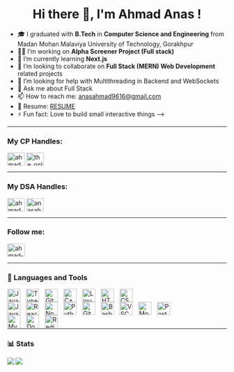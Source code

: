  <h1 align="center"> Hi there 👋, I'm Ahmad Anas ! </h1>

- 🎓 I graduated with <b>B.Tech</b>  in <b>Computer Science and Engineering</b> from Madan Mohan Malaviya University of Technology, Gorakhpur
- 🧑‍💻 I’m working on <b>Alpha Screener Project (Full stack)</b>
- 🌱 I’m currently learning <b>Next.js</b>
- 👯 I’m looking to collaborate on <b>Full Stack (MERN) Web Development</b> related projects
- 🤔 I’m looking for help with Multithreading in Backend and WebSockets
- 💬 Ask me about Full Stack  
- 📫 How to reach me: anasahmad9616@gmail.com
- 📔 Resume: <a href="https://drive.google.com/file/d/1LJcvllKram-8f6t5Ko-JJ6RjtuOFozVT/view?usp=drive_link">RESUME</a>
- ⚡ Fun fact: Love to build small interactive things
-->

<hr>
<h3 align="left">My CP Handles:</h3>
<p align="left">
<a href="https://www.codechef.com/users/ahmad_anas" target="blank"><img align="center" src="https://cdn.jsdelivr.net/npm/simple-icons@3.1.0/icons/codechef.svg" alt="ahmad_anas" height="30" width="40" /></a>
<a href="https://codeforces.com/profile/the_onlyCracker" target="blank"><img align="center" src="https://raw.githubusercontent.com/rahuldkjain/github-profile-readme-generator/master/src/images/icons/Social/codeforces.svg" alt="the_onlyCracker" height="30" width="40" /></a>
</p>
<hr>
<h3 align="left">My DSA Handles:</h3>
<p align="left">
<a href="https://leetcode.com/ahmadanas1900/" target="blank"><img align="center" src="https://raw.githubusercontent.com/rahuldkjain/github-profile-readme-generator/master/src/images/icons/Social/leet-code.svg" alt="ahmadanas1900" height="30" width="40" /></a>
<a href="https://auth.geeksforgeeks.org/user/anasahmad9616" target="blank"><img align="center" src="https://raw.githubusercontent.com/rahuldkjain/github-profile-readme-generator/master/src/images/icons/Social/geeks-for-geeks.svg" alt="anasahmad9616" height="30" width="40" /></a>
</p>
<hr>
<h3 align="left">Follow me:</h3>
<a href="https://www.linkedin.com/in/ahmad-anas-103a40236/" target="blank"><img align="center" src="https://raw.githubusercontent.com/rahuldkjain/github-profile-readme-generator/master/src/images/icons/Social/linked-in-alt.svg" alt="ahmad-anas" height="30" width="40" /></a>
<hr>

### 🧰 Languages and Tools
<div>
<img align="left" alt="Java" width="30px" style="padding-right:10px;" src="https://cdn.jsdelivr.net/gh/devicons/devicon/icons/java/java-original.svg"/>
<img align="left" alt="TypeScript" width="30px" style="padding-right:10px;" src="https://cdn.jsdelivr.net/gh/devicons/devicon/icons/typescript/typescript-plain.svg" />
<img align="left" alt="Git" width="30px" style="padding-right:10px;" src="https://cdn.jsdelivr.net/gh/devicons/devicon/icons/git/git-original.svg" />
<img align="left" alt="C++" width="30px" style="padding-right:10px;" src="https://cdn.jsdelivr.net/gh/devicons/devicon@latest/icons/cplusplus/cplusplus-original.svg" />
<img align="left" alt="Linux" width="30px" style="padding-right:10px;" src="https://cdn.jsdelivr.net/gh/devicons/devicon/icons/linux/linux-original.svg" />
<img align="left" alt="HTML" width="30px" style="padding-right:10px;" src="https://cdn.jsdelivr.net/gh/devicons/devicon/icons/html5/html5-plain.svg" />
<img align="left" alt="CSS" width="30px" style="padding-right:10px;" src="https://cdn.jsdelivr.net/gh/devicons/devicon/icons/css3/css3-plain.svg" />
<div style="clear: both;"></div> 
<img align="left" alt="JavaScript" width="30px" style="padding-right:10px;" src="https://cdn.jsdelivr.net/gh/devicons/devicon/icons/javascript/javascript-plain.svg" />
<img align="left" alt="React" width="30px" style="padding-right:10px;" src="https://cdn.jsdelivr.net/gh/devicons/devicon/icons/react/react-original.svg" />
<img align="left" alt="NodeJS" width="30px" style="padding-right:10px;" src="https://cdn.jsdelivr.net/gh/devicons/devicon/icons/nodejs/nodejs-original.svg" />
<img align="left" alt="Python" width="30px" style="padding-right:10px;" src="https://cdn.jsdelivr.net/gh/devicons/devicon/icons/python/python-plain.svg" />
<img align="left" alt="GitHub" width="30px" style="padding-right:10px;" src="https://cdn.jsdelivr.net/gh/devicons/devicon/icons/github/github-original.svg" />
<img align="left" alt="Bash" width="30px" style="padding-right:10px;" src="https://cdn.jsdelivr.net/gh/devicons/devicon/icons/bash/bash-original.svg" />
<img align="left" alt="VSCode" width="30px" style="padding-right:10px;" src="https://cdn.jsdelivr.net/gh/devicons/devicon@latest/icons/vscode/vscode-original.svg" />
<img align="left" alt="MongoDB" width="30px" style="padding-right:10px;" src="https://cdn.jsdelivr.net/gh/devicons/devicon@latest/icons/mongodb/mongodb-original.svg" />
<img align="left" alt="PostgresSQL" width="30px" style="padding-right:10px;" src="https://cdn.jsdelivr.net/gh/devicons/devicon@latest/icons/postgresql/postgresql-original.svg" />
<div style="clear: both;"></div> 
<img align="left" alt="MySQL" width="30px" style="padding-right:10px;" src="https://cdn.jsdelivr.net/gh/devicons/devicon@latest/icons/mysql/mysql-original.svg" />
<img align="left" alt="Docker" width="30px" style="padding-right:10px;" src="https://cdn.jsdelivr.net/gh/devicons/devicon@latest/icons/docker/docker-original.svg" />
<img align="left" alt="Redis" width="30px" style="padding-right:10px;" src="https://cdn.jsdelivr.net/gh/devicons/devicon@latest/icons/redis/redis-original.svg" />
          
<div>
<br>          
<hr>
	
<h3> 📊 Stats </h3> 
<p><img align="left" src="https://github-readme-stats.vercel.app/api?username=iamAnas-zzx&show_icons=true&theme=radical"></p>
<p><img src="https://github-readme-stats.vercel.app/api/top-langs/?username=iamAnas-zzx&layout=compact"></p>
